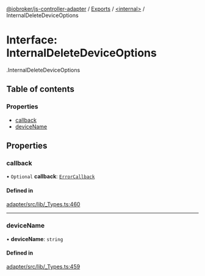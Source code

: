 [@iobroker/js-controller-adapter](../README.md) / [Exports](../modules.md) / [<internal\>](../modules/internal_.md) / InternalDeleteDeviceOptions

# Interface: InternalDeleteDeviceOptions

[<internal>](../modules/internal_.md).InternalDeleteDeviceOptions

## Table of contents

### Properties

- [callback](internal_.InternalDeleteDeviceOptions.md#callback)
- [deviceName](internal_.InternalDeleteDeviceOptions.md#devicename)

## Properties

### callback

• `Optional` **callback**: [`ErrorCallback`](../modules/internal_.md#errorcallback)

#### Defined in

[adapter/src/lib/_Types.ts:460](https://github.com/ioBroker/ioBroker.js-controller/blob/54290531/packages/adapter/src/lib/_Types.ts#L460)

___

### deviceName

• **deviceName**: `string`

#### Defined in

[adapter/src/lib/_Types.ts:459](https://github.com/ioBroker/ioBroker.js-controller/blob/54290531/packages/adapter/src/lib/_Types.ts#L459)
